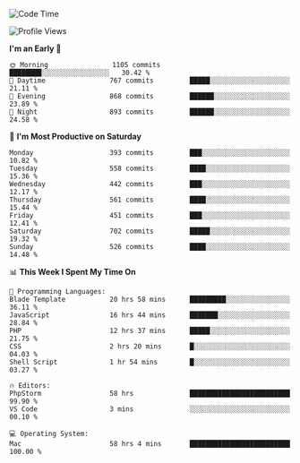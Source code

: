 <!--START_SECTION:waka-->
![Code Time](http://img.shields.io/badge/Code%20Time-2%2C401%20hrs%2043%20mins-blue)

![Profile Views](http://img.shields.io/badge/Profile%20Views-0-blue)

**I'm an Early 🐤** 

```text
🌞 Morning                1105 commits        ████████░░░░░░░░░░░░░░░░░   30.42 % 
🌆 Daytime                767 commits         █████░░░░░░░░░░░░░░░░░░░░   21.11 % 
🌃 Evening                868 commits         ██████░░░░░░░░░░░░░░░░░░░   23.89 % 
🌙 Night                  893 commits         ██████░░░░░░░░░░░░░░░░░░░   24.58 % 
```
📅 **I'm Most Productive on Saturday** 

```text
Monday                   393 commits         ███░░░░░░░░░░░░░░░░░░░░░░   10.82 % 
Tuesday                  558 commits         ████░░░░░░░░░░░░░░░░░░░░░   15.36 % 
Wednesday                442 commits         ███░░░░░░░░░░░░░░░░░░░░░░   12.17 % 
Thursday                 561 commits         ████░░░░░░░░░░░░░░░░░░░░░   15.44 % 
Friday                   451 commits         ███░░░░░░░░░░░░░░░░░░░░░░   12.41 % 
Saturday                 702 commits         █████░░░░░░░░░░░░░░░░░░░░   19.32 % 
Sunday                   526 commits         ████░░░░░░░░░░░░░░░░░░░░░   14.48 % 
```


📊 **This Week I Spent My Time On** 

```text
💬 Programming Languages: 
Blade Template           20 hrs 58 mins      █████████░░░░░░░░░░░░░░░░   36.11 % 
JavaScript               16 hrs 44 mins      ███████░░░░░░░░░░░░░░░░░░   28.84 % 
PHP                      12 hrs 37 mins      █████░░░░░░░░░░░░░░░░░░░░   21.75 % 
CSS                      2 hrs 20 mins       █░░░░░░░░░░░░░░░░░░░░░░░░   04.03 % 
Shell Script             1 hr 54 mins        █░░░░░░░░░░░░░░░░░░░░░░░░   03.27 % 

🔥 Editors: 
PhpStorm                 58 hrs              █████████████████████████   99.90 % 
VS Code                  3 mins              ░░░░░░░░░░░░░░░░░░░░░░░░░   00.10 % 

💻 Operating System: 
Mac                      58 hrs 4 mins       █████████████████████████   100.00 % 
```


<!--END_SECTION:waka-->
